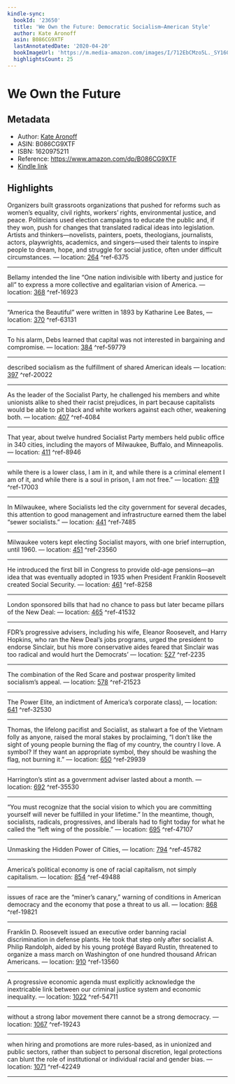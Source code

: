 ```yaml
---
kindle-sync:
  bookId: '23650'
  title: 'We Own the Future: Democratic Socialism—American Style'
  author: Kate Aronoff
  asin: B086CG9XTF
  lastAnnotatedDate: '2020-04-20'
  bookImageUrl: 'https://m.media-amazon.com/images/I/712EbCMzo5L._SY160.jpg'
  highlightsCount: 25
---
```

# We Own the Future
## Metadata
* Author: [Kate Aronoff](https://www.amazon.com/Kate-Aronoff/e/B082PL1MVX/ref=dp_byline_cont_ebooks_1)
* ASIN: B086CG9XTF
* ISBN: 1620975211
* Reference: https://www.amazon.com/dp/B086CG9XTF
* [Kindle link](kindle://book?action=open&asin=B086CG9XTF)

## Highlights
Organizers built grassroots organizations that pushed for reforms such as women’s equality, civil rights, workers’ rights, environmental justice, and peace. Politicians used election campaigns to educate the public and, if they won, push for changes that translated radical ideas into legislation. Artists and thinkers—novelists, painters, poets, theologians, journalists, actors, playwrights, academics, and singers—used their talents to inspire people to dream, hope, and struggle for social justice, often under difficult circumstances. — location: [264](kindle://book?action=open&asin=B086CG9XTF&location=264) ^ref-6375

---
Bellamy intended the line “One nation indivisible with liberty and justice for all” to express a more collective and egalitarian vision of America. — location: [368](kindle://book?action=open&asin=B086CG9XTF&location=368) ^ref-16923

---
“America the Beautiful” were written in 1893 by Katharine Lee Bates, — location: [370](kindle://book?action=open&asin=B086CG9XTF&location=370) ^ref-63131

---
To his alarm, Debs learned that capital was not interested in bargaining and compromise. — location: [384](kindle://book?action=open&asin=B086CG9XTF&location=384) ^ref-59779

---
described socialism as the fulfillment of shared American ideals — location: [397](kindle://book?action=open&asin=B086CG9XTF&location=397) ^ref-20022

---
As the leader of the Socialist Party, he challenged his members and white unionists alike to shed their racist prejudices, in part because capitalists would be able to pit black and white workers against each other, weakening both. — location: [407](kindle://book?action=open&asin=B086CG9XTF&location=407) ^ref-4084

---
That year, about twelve hundred Socialist Party members held public office in 340 cities, including the mayors of Milwaukee, Buffalo, and Minneapolis. — location: [411](kindle://book?action=open&asin=B086CG9XTF&location=411) ^ref-8946

---
while there is a lower class, I am in it, and while there is a criminal element I am of it, and while there is a soul in prison, I am not free.” — location: [419](kindle://book?action=open&asin=B086CG9XTF&location=419) ^ref-17003

---
In Milwaukee, where Socialists led the city government for several decades, this attention to good management and infrastructure earned them the label “sewer socialists.” — location: [441](kindle://book?action=open&asin=B086CG9XTF&location=441) ^ref-7485

---
Milwaukee voters kept electing Socialist mayors, with one brief interruption, until 1960. — location: [451](kindle://book?action=open&asin=B086CG9XTF&location=451) ^ref-23560

---
He introduced the first bill in Congress to provide old-age pensions—an idea that was eventually adopted in 1935 when President Franklin Roosevelt created Social Security. — location: [461](kindle://book?action=open&asin=B086CG9XTF&location=461) ^ref-8258

---
London sponsored bills that had no chance to pass but later became pillars of the New Deal: — location: [465](kindle://book?action=open&asin=B086CG9XTF&location=465) ^ref-41532

---
FDR’s progressive advisers, including his wife, Eleanor Roosevelt, and Harry Hopkins, who ran the New Deal’s jobs programs, urged the president to endorse Sinclair, but his more conservative aides feared that Sinclair was too radical and would hurt the Democrats’ — location: [527](kindle://book?action=open&asin=B086CG9XTF&location=527) ^ref-2235

---
The combination of the Red Scare and postwar prosperity limited socialism’s appeal. — location: [578](kindle://book?action=open&asin=B086CG9XTF&location=578) ^ref-21523

---
The Power Elite, an indictment of America’s corporate class), — location: [641](kindle://book?action=open&asin=B086CG9XTF&location=641) ^ref-32530

---
Thomas, the lifelong pacifist and Socialist, as stalwart a foe of the Vietnam folly as anyone, raised the moral stakes by proclaiming, “I don’t like the sight of young people burning the flag of my country, the country I love. A symbol? If they want an appropriate symbol, they should be washing the flag, not burning it.” — location: [650](kindle://book?action=open&asin=B086CG9XTF&location=650) ^ref-29939

---
Harrington’s stint as a government adviser lasted about a month. — location: [692](kindle://book?action=open&asin=B086CG9XTF&location=692) ^ref-35530

---
“You must recognize that the social vision to which you are committing yourself will never be fulfilled in your lifetime.” In the meantime, though, socialists, radicals, progressives, and liberals had to fight today for what he called the “left wing of the possible.” — location: [695](kindle://book?action=open&asin=B086CG9XTF&location=695) ^ref-47107

---
Unmasking the Hidden Power of Cities, — location: [794](kindle://book?action=open&asin=B086CG9XTF&location=794) ^ref-45782

---
America’s political economy is one of racial capitalism, not simply capitalism. — location: [854](kindle://book?action=open&asin=B086CG9XTF&location=854) ^ref-49488

---
issues of race are the “miner’s canary,” warning of conditions in American democracy and the economy that pose a threat to us all. — location: [868](kindle://book?action=open&asin=B086CG9XTF&location=868) ^ref-19821

---
Franklin D. Roosevelt issued an executive order banning racial discrimination in defense plants. He took that step only after socialist A. Philip Randolph, aided by his young protégé Bayard Rustin, threatened to organize a mass march on Washington of one hundred thousand African Americans. — location: [910](kindle://book?action=open&asin=B086CG9XTF&location=910) ^ref-13560

---
A progressive economic agenda must explicitly acknowledge the inextricable link between our criminal justice system and economic inequality. — location: [1022](kindle://book?action=open&asin=B086CG9XTF&location=1022) ^ref-54711

---
without a strong labor movement there cannot be a strong democracy. — location: [1067](kindle://book?action=open&asin=B086CG9XTF&location=1067) ^ref-19243

---
when hiring and promotions are more rules-based, as in unionized and public sectors, rather than subject to personal discretion, legal protections can blunt the role of institutional or individual racial and gender bias. — location: [1071](kindle://book?action=open&asin=B086CG9XTF&location=1071) ^ref-42249

---
